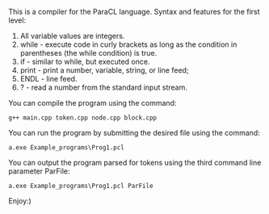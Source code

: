 This is a compiler for the ParaCL language. 
Syntax and features for the first level:
1) All variable values are integers.
2) while - execute code in curly brackets as long as the condition in parentheses (the while condition) is true.
3) if - similar to while, but executed once.
4) print - print a number, variable, string, or line feed;
5) ENDL - line feed.
6) ? - read a number from the standard input stream.  

You can compile the program using the command:
```
g++ main.cpp token.cpp node.cpp block.cpp
```
You can run the program by submitting the desired file using the command:  
```
a.exe Example_programs\Prog1.pcl
```
You can output the program parsed for tokens using the third command line parameter ParFile:  
```
a.exe Example_programs\Prog1.pcl ParFile
```  
Enjoy:)